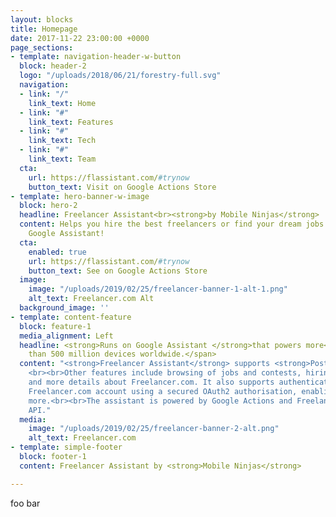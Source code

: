 ```yaml
---
layout: blocks
title: Homepage
date: 2017-11-22 23:00:00 +0000
page_sections:
- template: navigation-header-w-button
  block: header-2
  logo: "/uploads/2018/06/21/forestry-full.svg"
  navigation:
  - link: "/"
    link_text: Home
  - link: "#"
    link_text: Features
  - link: "#"
    link_text: Tech
  - link: "#"
    link_text: Team
  cta:
    url: https://flassistant.com/#trynow
    button_text: Visit on Google Actions Store
- template: hero-banner-w-image
  block: hero-2
  headline: Freelancer Assistant<br><strong>by Mobile Ninjas</strong>
  content: Helps you hire the best freelancers or find your dream jobs right on your
    Google Assistant!
  cta:
    enabled: true
    url: https://flassistant.com/#trynow
    button_text: See on Google Actions Store
  image:
    image: "/uploads/2019/02/25/freelancer-banner-1-alt-1.png"
    alt_text: Freelancer.com Alt
  background_image: ''
- template: content-feature
  block: feature-1
  media_alignment: Left
  headline: <strong>Runs on Google Assistant </strong>that powers more<span class="light">
    than 500 million devices worldwide.</span>
  content: "<strong>Freelancer Assistant</strong> supports <strong>Posting of Project</strong>!
    <br><br>Other features include browsing of jobs and contests, hiring freelancers
    and more details about Freelancer.com. It also supports authentication of your
    Freelancer.com account using a secured OAuth2 authorisation, enabling you to do
    more.<br><br>The assistant is powered by Google Actions and Freelancer.com's robust
    API."
  media:
    image: "/uploads/2019/02/25/freelancer-banner-2-alt.png"
    alt_text: Freelancer.com
- template: simple-footer
  block: footer-1
  content: Freelancer Assistant by <strong>Mobile Ninjas</strong>

---
```

foo bar